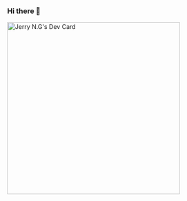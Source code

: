 ### Hi there 👋

<!--
**KhanhGN/KhanhGN** is a ✨ _special_ ✨ repository because its `README.md` (this file) appears on your GitHub profile.

Here are some ideas to get you started:

- 🔭 I’m currently working on ...
- 🌱 I’m currently learning ...
- 👯 I’m looking to collaborate on ...
- 🤔 I’m looking for help with ...
- 💬 Ask me about ...
- 📫 How to reach me: ...
- 😄 Pronouns: ...
- ⚡ Fun fact: ...
-->

<a href="https://app.daily.dev/khanh_ng"><img src="https://github.com/KhanhNguyenGia/KhanhNguyenGia/blob/main/devcard.png" width="400" alt="Jerry N.G's Dev Card"/></a>
